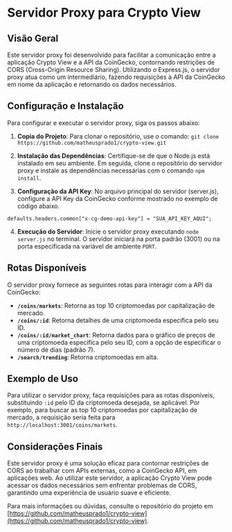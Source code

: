 # Servidor Proxy para Crypto View

## Visão Geral

Este servidor proxy foi desenvolvido para facilitar a comunicação entre a aplicação Crypto View e a API da CoinGecko, contornando restrições de CORS (Cross-Origin Resource Sharing). Utilizando o Express.js, o servidor proxy atua como um intermediário, fazendo requisições à API da CoinGecko em nome da aplicação e retornando os dados necessários.

## Configuração e Instalação

Para configurar e executar o servidor proxy, siga os passos abaixo:

1. **Copia do Projeto**:  Para clonar o repositório, use o comando: `git clone https://github.com/matheusprado1/crypto-view.git`

2. **Instalação das Dependências**: Certifique-se de que o Node.js está instalado em seu ambiente. Em seguida, clone o repositório do servidor proxy e instale as dependências necessárias com o comando `npm install`.

3. **Configuração da API Key**: No arquivo principal do servidor (server.js), configure a API Key da CoinGecko conforme mostrado no exemplo de código abaixo.

```
defaults.headers.common["x-cg-demo-api-key"] = "SUA_API_KEY_AQUI";
```


4. **Execução do Servidor**: Inicie o servidor proxy executando `node server.js` no terminal. O servidor iniciará na porta padrão (3001) ou na porta especificada na variável de ambiente `PORT`.

## Rotas Disponíveis

O servidor proxy fornece as seguintes rotas para interagir com a API da CoinGecko:

- **`/coins/markets`**: Retorna as top 10 criptomoedas por capitalização de mercado.
- **`/coins/:id`**: Retorna detalhes de uma criptomoeda específica pelo seu ID.
- **`/coins/:id/market_chart`**: Retorna dados para o gráfico de preços de uma criptomoeda específica pelo seu ID, com a opção de especificar o número de dias (padrão 7).
- **`/search/trending`**: Retorna criptomoedas em alta.

## Exemplo de Uso

Para utilizar o servidor proxy, faça requisições para as rotas disponíveis, substituindo `:id` pelo ID da criptomoeda desejada, se aplicável. Por exemplo, para buscar as top 10 criptomoedas por capitalização de mercado, a requisição seria feita para `http://localhost:3001/coins/markets`.

## Considerações Finais

Este servidor proxy é uma solução eficaz para contornar restrições de CORS ao trabalhar com APIs externas, como a CoinGecko API, em aplicações web. Ao utilizar este servidor, a aplicação Crypto View pode acessar os dados necessários sem enfrentar problemas de CORS, garantindo uma experiência de usuário suave e eficiente.

Para mais informações ou dúvidas, consulte o repositório do projeto em [https://github.com/matheusprado1/crypto-view](https://github.com/matheusprado1/crypto-view).


